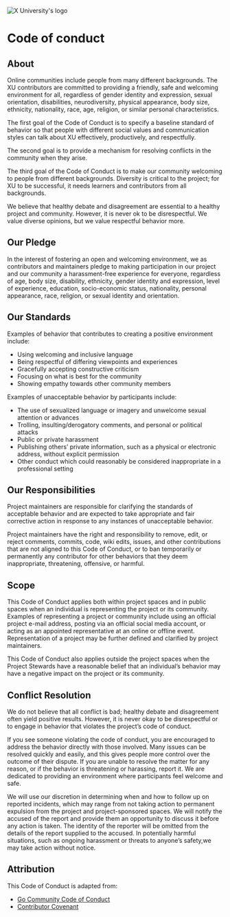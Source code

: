 ![X University's logo](https://iili.io/JEMl1un.md.png)
# Code of conduct

## About
Online communities include people from many different backgrounds. The XU contributors are committed to providing a friendly, 
safe and welcoming environment for all, regardless of gender identity and expression, sexual orientation, disabilities, 
neurodiversity, physical appearance, body size, ethnicity, nationality, race, age, religion, or similar personal characteristics.

The first goal of the Code of Conduct is to specify a baseline standard of behavior so that people with different 
social values and communication styles can talk about XU effectively, productively, and respectfully.

The second goal is to provide a mechanism for resolving conflicts in the community when they arise.

The third goal of the Code of Conduct is to make our community welcoming to people from different backgrounds. 
Diversity is critical to the project; for XU to be successful, it needs learners and contributors from all backgrounds.

We believe that healthy debate and disagreement are essential to a healthy project and community. 
However, it is never ok to be disrespectful. We value diverse opinions, but we value respectful behavior more.

## Our Pledge
In the interest of fostering an open and welcoming environment, we as contributors and maintainers
pledge to making participation in our project and our community a harassment-free experience for everyone,
regardless of age, body size, disability, ethnicity, gender identity and expression, level of experience,
education, socio-economic status, nationality, personal appearance, race, religion, or sexual identity
and orientation.

## Our Standards
Examples of behavior that contributes to creating a positive environment include:
* Using welcoming and inclusive language
* Being respectful of differing viewpoints and experiences
* Gracefully accepting constructive criticism
* Focusing on what is best for the community
* Showing empathy towards other community members

Examples of unacceptable behavior by participants include:
* The use of sexualized language or imagery and unwelcome sexual attention or advances
* Trolling, insulting/derogatory comments, and personal or political attacks
* Public or private harassment
* Publishing others’ private information, such as a physical or electronic address, without explicit permission
* Other conduct which could reasonably be considered inappropriate in a professional setting

## Our Responsibilities
Project maintainers are responsible for clarifying the standards of acceptable behavior and are expected
to take appropriate and fair corrective action in response to any instances of unacceptable behavior.

Project maintainers have the right and responsibility to remove, edit, or reject comments, commits, code, wiki edits,
issues, and other contributions that are not aligned to this Code of Conduct, or to ban temporarily or permanently any
contributor for other behaviors that they deem inappropriate, threatening, offensive, or harmful.

## Scope
This Code of Conduct applies both within project spaces and in public spaces when an individual is representing the project
or its community. Examples of representing a project or community include using an official project e-mail address, posting
via an official social media account, or acting as an appointed representative at an online or offline event.
Representation of a project may be further defined and clarified by project maintainers.

This Code of Conduct also applies outside the project spaces when the Project Stewards have a reasonable belief that
an individual’s behavior may have a negative impact on the project or its community.

## Conflict Resolution
We do not believe that all conflict is bad; healthy debate and disagreement often yield positive results.
However, it is never okay to be disrespectful or to engage in behavior that violates the project’s code of conduct.

If you see someone violating the code of conduct, you are encouraged to address the behavior directly with those involved.
Many issues can be resolved quickly and easily, and this gives people more control over the outcome of their dispute.
If you are unable to resolve the matter for any reason, or if the behavior is threatening or harassing, report it.
We are dedicated to providing an environment where participants feel welcome and safe.

We will use our discretion in determining when and how to follow up on reported incidents,
which may range from not taking action to permanent expulsion from the project and project-sponsored spaces.
We will notify the accused of the report and provide them an opportunity to discuss it before any action is taken.
The identity of the reporter will be omitted from the details of the report supplied to the accused.
In potentially harmful situations, such as ongoing harassment or threats to anyone’s safety,we may take action without notice.

## Attribution
This Code of Conduct is adapted from:
* [Go Community Code of Conduct](https://go.dev/conduct)
* [Contributor Covenant](https://www.contributor-covenant.org/version/1/4/code-of-conduct.html)